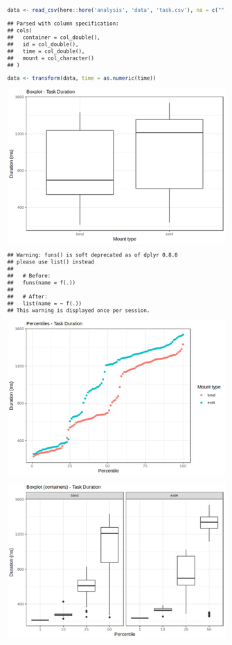 ``` r
data <- read_csv(here::here('analysis', 'data', 'task.csv'), na = c("", "NA", "NaN"))
```

    ## Parsed with column specification:
    ## cols(
    ##   container = col_double(),
    ##   id = col_double(),
    ##   time = col_double(),
    ##   mount = col_character()
    ## )

``` r
data <- transform(data, time = as.numeric(time))
```

![](container_task_files/figure-markdown_github/boxplot-1.png)

    ## Warning: funs() is soft deprecated as of dplyr 0.8.0
    ## please use list() instead
    ## 
    ##   # Before:
    ##   funs(name = f(.))
    ## 
    ##   # After: 
    ##   list(name = ~ f(.))
    ## This warning is displayed once per session.

![](container_task_files/figure-markdown_github/n-th_latency-1.png)

![](container_task_files/figure-markdown_github/boxplot-container-1.png)
